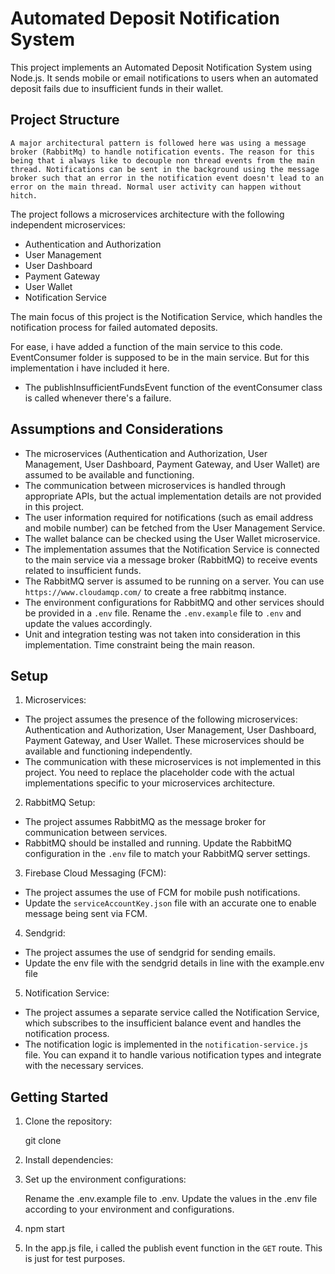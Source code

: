 
# Automated Deposit Notification System

This project implements an Automated Deposit Notification System using Node.js. It sends mobile or email notifications to users when an automated deposit fails due to insufficient funds in their wallet.

## Project Structure

`A major architectural pattern is followed here was using a message broker (RabbitMq) to handle notification events. The reason for this being that i always like to decouple non thread events from the main thread. Notifications can be sent in the background using the message broker such that an error in the notification event doesn't lead to an error on the main thread. Normal user activity can happen without hitch.`

The project follows a microservices architecture with the following independent microservices:

- Authentication and Authorization
- User Management
- User Dashboard
- Payment Gateway
- User Wallet
- Notification Service

The main focus of this project is the Notification Service, which handles the notification process for failed automated deposits.

For ease, i have added a function of the main service to this code. EventConsumer folder is supposed to be in the main service. But for this implementation i have included it here.

- The publishInsufficientFundsEvent function of the eventConsumer class is called whenever there's a failure.

## Assumptions and Considerations

- The microservices (Authentication and Authorization, User Management, User Dashboard, Payment Gateway, and User Wallet) are assumed to be available and functioning.
- The communication between microservices is handled through appropriate APIs, but the actual implementation details are not provided in this project.
- The user information required for notifications (such as email address and mobile number) can be fetched from the User Management Service.
- The wallet balance can be checked using the User Wallet microservice.
- The implementation assumes that the Notification Service is connected to the main service via a message broker (RabbitMQ) to receive events related to insufficient funds.
- The RabbitMQ server is assumed to be running on a server. You can use `https://www.cloudamqp.com/` to create a free rabbitmq instance.
- The environment configurations for RabbitMQ and other services should be provided in a `.env` file. Rename the `.env.example` file to `.env` and update the values accordingly.
- Unit and integration testing was not taken into consideration in this implementation. Time constraint being the main reason.

## Setup

1. Microservices:
- The project assumes the presence of the following microservices: Authentication and Authorization, User Management, User Dashboard, Payment Gateway, and User Wallet. These microservices should be available and functioning independently.
- The communication with these microservices is not implemented in this project. You need to replace the placeholder code with the actual implementations specific to your microservices architecture.

2. RabbitMQ Setup:
- The project assumes RabbitMQ as the message broker for communication between services.
- RabbitMQ should be installed and running. Update the RabbitMQ configuration in the `.env` file to match your RabbitMQ server settings.

3. Firebase Cloud Messaging (FCM):
- The project assumes the use of FCM for mobile push notifications.
- Update the `serviceAccountKey.json` file with an accurate one to enable message being sent via FCM.

4. Sendgrid:
- The project assumes the use of sendgrid for sending emails.
- Update the env file with the sendgrid details in line with the example.env file

5. Notification Service:
- The project assumes a separate service called the Notification Service, which subscribes to the insufficient balance event and handles the notification process.
- The notification logic is implemented in the `notification-service.js` file. You can expand it to handle various notification types and integrate with the necessary services.


## Getting Started

1. Clone the repository:

    git clone <repository-url>


2. Install dependencies:

3. Set up the environment configurations:

    Rename the .env.example file to .env.
    Update the values in the .env file according to your environment and configurations.

4. npm start

5. In the app.js file, i called the  publish event function in the `GET` route. This is just for test purposes.



